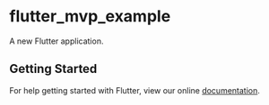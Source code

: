# flutter_mvp_example

A new Flutter application.

## Getting Started

For help getting started with Flutter, view our online
[documentation](https://flutter.io/).
